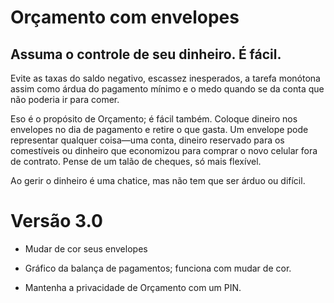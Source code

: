 Orçamento com envelopes
===========================================
Assuma o controle de seu dinheiro. É fácil.
-------------------------------------------

Evite as taxas do saldo negativo, escassez inesperados, a tarefa monótona assim como árdua do pagamento mínimo e o medo quando se da conta que não poderia ir para comer. 

Eso é o propósito de Orçamento; é fácil também. Coloque dineiro nos envelopes no dia de pagamento e retire o que gasta. Um envelope pode representar qualquer coisa—uma conta, dineiro reservado para os comestíveis ou dinheiro que economizou para comprar o novo celular fora de contrato. Pense de um talão de cheques, só mais flexível.

Ao gerir o dinheiro é uma chatice, mas não tem que ser árduo ou difícil.


Versão 3.0
==========

* Mudar de cor seus envelopes

* Gráfico da balança de pagamentos; funciona com mudar de cor. 

* Mantenha a privacidade de Orçamento com um PIN.

